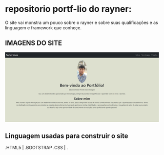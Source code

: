 # repositorio portf-lio do rayner:
O site vai monstra um pouco sobre o rayner e sobre suas qualificações e as linguagem e framework que conheçe.


## IMAGENS DO SITE 
<img src = "introdução.png">



## Linguagem usadas para construir o site
.HTML5  | .BOOTSTRAP
.CSS    | .
